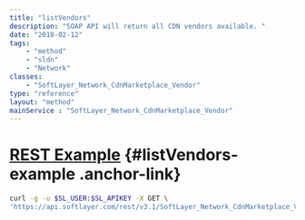 ```yaml
---
title: "listVendors"
description: "SOAP API will return all CDN vendors available. "
date: "2018-02-12"
tags:
    - "method"
    - "sldn"
    - "Network"
classes:
    - "SoftLayer_Network_CdnMarketplace_Vendor"
type: "reference"
layout: "method"
mainService : "SoftLayer_Network_CdnMarketplace_Vendor"
---
```


# [REST Example](#listVendors-example) <a href="/article/rest/"><i class="fas fa-question"></i></a> {#listVendors-example .anchor-link} 
```bash
curl -g -u $SL_USER:$SL_APIKEY -X GET \
'https://api.softlayer.com/rest/v3.1/SoftLayer_Network_CdnMarketplace_Vendor/listVendors'
```
